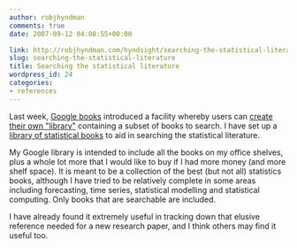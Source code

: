 ```yaml
---
author: robjhyndman
comments: true
date: 2007-09-12 04:08:55+00:00

link: http://robjhyndman.com/hyndsight/searching-the-statistical-literature/
slug: searching-the-statistical-literature
title: Searching the statistical literature
wordpress_id: 24
categories:
- references
---
```


Last week, [Google books](http://books.google.com/) introduced a facility whereby users can [create their own "library"](http://books.google.com/googlebooks/mylibrary/) containing a subset of books to search. I have set up a [ library of statistical books](http://books.google.com/books?as_list=BDbe3HukQt-_6yP735J3RARoUt7P86BEGsRz0-SRISeIwrkotMoA) to aid in searching the statistical literature.

My Google library is intended to include all the books on my office shelves, plus a whole lot more that I would like to buy if I had more money (and more shelf space). It is meant to be a collection of the best (but not all) statistics books, although I have tried to be relatively complete in some areas including forecasting, time series, statistical modelling and statistical computing. Only books that are searchable are included.

I have already found it extremely useful in tracking down that elusive reference needed for a new research paper, and I think others may find it useful too.
